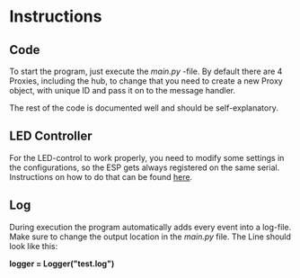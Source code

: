 # Instructions
## Code
To start the program, just execute the *main.py* -file.
By default there are 4 Proxies, including the hub, to change that you need to create a new Proxy object, with unique ID and pass it on to the message handler.

The rest of the code is documented well and should be self-explanatory.
## LED Controller
For the LED-control to work properly, you need to modify some settings in the configurations, so the ESP gets always registered on the same serial.
Instructions on how to do that can be found [here](https://medium.com/@fredbonjour/connect-multiple-micro-controllers-to-one-raspberry-pi-over-usb-with-a-reliable-identification-21e41db514a7).

## Log
During execution the program automatically adds every event into a log-file. Make sure to change the output location in the *main.py* file.
The Line should look like this:

**logger = Logger("test.log")**